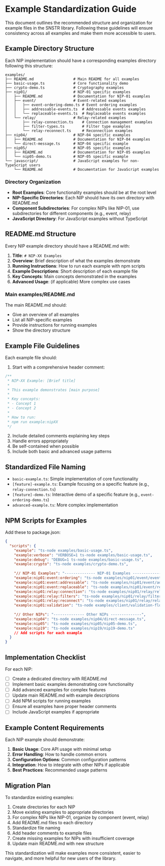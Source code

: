 # Example Standardization Guide

This document outlines the recommended structure and organization for example files in the SNSTR library. Following these guidelines will ensure consistency across all examples and make them more accessible to users.

## Example Directory Structure

Each NIP implementation should have a corresponding examples directory following this structure:

```
examples/
├── README.md                  # Main README for all examples
├── basic-usage.ts             # Core functionality demo
├── crypto-demo.ts             # Cryptography examples
├── nip01/                     # NIP-01 specific examples
│   ├── README.md              # Documentation for NIP-01 examples
│   ├── event/                 # Event-related examples
│   │   ├── event-ordering-demo.ts # Event ordering examples
│   │   ├── addressable-events.ts  # Addressable events examples
│   │   └── replaceable-events.ts  # Replaceable events examples
│   └── relay/                 # Relay-related examples
│       ├── relay-connection.ts    # Connection management examples
│       ├── filter-types.ts        # Filter type examples
│       └── relay-reconnect.ts     # Reconnection examples
├── nip04/                     # NIP-04 specific examples
│   ├── README.md              # Documentation for NIP-04 examples
│   └── direct-message.ts      # NIP-04 specific example
├── nip05/                     # NIP-05 specific examples
│   ├── README.md              # Documentation for NIP-05 examples
│   └── nip05-demo.ts          # NIP-05 specific example
└── javascript/                # JavaScript examples for non-TypeScript users
    └── README.md              # Documentation for JavaScript examples
```

### Directory Organization

- **Root Examples**: Core functionality examples should be at the root level
- **NIP-Specific Directories**: Each NIP should have its own directory with README.md
- **Component Subdirectories**: For complex NIPs like NIP-01, use subdirectories for different components (e.g., event, relay)
- **JavaScript Directory**: For JavaScript examples without TypeScript

## README.md Structure

Every NIP example directory should have a README.md with:

1. **Title**: `# NIP-XX Examples`
2. **Overview**: Brief description of what the examples demonstrate
3. **Running Instructions**: How to run each example with npm scripts
4. **Example Descriptions**: Short description of each example file
5. **Key Concepts**: Main concepts demonstrated in the examples
6. **Advanced Usage**: (if applicable) More complex use cases

### Main examples/README.md

The main README.md should:
- Give an overview of all examples
- List all NIP-specific examples
- Provide instructions for running examples
- Show the directory structure

## Example File Guidelines

Each example file should:

1. Start with a comprehensive header comment:
```typescript
/**
 * NIP-XX Example: [Brief title]
 * 
 * This example demonstrates [main purpose]
 * 
 * Key concepts:
 * - Concept 1
 * - Concept 2
 * 
 * How to run:
 * npm run example:nipXX
 */
```

2. Include detailed comments explaining key steps
3. Handle errors appropriately
4. Be self-contained when possible
5. Include both basic and advanced usage patterns

## Standardized File Naming

- `basic-example.ts`: Simple implementation of core functionality
- `[feature]-example.ts`: Example focusing on a specific feature (e.g., `relay-connection.ts`)
- `[feature]-demo.ts`: Interactive demo of a specific feature (e.g., `event-ordering-demo.ts`)
- `advanced-example.ts`: More complex implementation

## NPM Scripts for Examples

Add these to package.json:

```json
{
  "scripts": {
    "example": "ts-node examples/basic-usage.ts",
    "example:verbose": "VERBOSE=1 ts-node examples/basic-usage.ts",
    "example:debug": "DEBUG=1 ts-node examples/basic-usage.ts",
    "example:crypto": "ts-node examples/crypto-demo.ts",
    
    "// NIP-01 Examples": "-------------- NIP-01 Examples --------------",
    "example:nip01:event:ordering": "ts-node examples/nip01/event/event-ordering-demo.ts",
    "example:nip01:event:addressable": "ts-node examples/nip01/event/addressable-events.ts",
    "example:nip01:event:replaceable": "ts-node examples/nip01/event/replaceable-events.ts",
    "example:nip01:relay:connection": "ts-node examples/nip01/relay/relay-connection.ts",
    "example:nip01:relay:filters": "ts-node examples/nip01/relay/filter-types.ts",
    "example:nip01:relay:reconnect": "ts-node examples/nip01/relay/relay-reconnect.ts",
    "example:nip01:validation": "ts-node examples/client/validation-flow.ts",
    
    "// Other NIPs": "-------------- Other NIPs --------------",
    "example:nip04": "ts-node examples/nip04/direct-message.ts",
    "example:nip05": "ts-node examples/nip05/nip05-demo.ts",
    "example:nip19": "ts-node examples/nip19/nip19-demo.ts"
    // Add scripts for each example
  }
}
```

## Implementation Checklist

For each NIP:

- [ ] Create a dedicated directory with README.md
- [ ] Implement basic examples demonstrating core functionality
- [ ] Add advanced examples for complex features
- [ ] Update main README.md with example descriptions
- [ ] Add NPM scripts for running examples
- [ ] Ensure all examples have proper header comments
- [ ] Include JavaScript examples if appropriate

## Example Content Requirements

Each NIP example should demonstrate:

1. **Basic Usage**: Core API usage with minimal setup
2. **Error Handling**: How to handle common errors
3. **Configuration Options**: Common configuration patterns
4. **Integration**: How to integrate with other NIPs if applicable
5. **Best Practices**: Recommended usage patterns

## Migration Plan

To standardize existing examples:

1. Create directories for each NIP
2. Move existing examples to appropriate directories
3. For complex NIPs like NIP-01, organize by component (event, relay)
4. Add README.md files to each directory
5. Standardize file naming
6. Add header comments to example files
7. Create missing examples for NIPs with insufficient coverage
8. Update main README.md with new structure

This standardization will make examples more consistent, easier to navigate, and more helpful for new users of the library. 